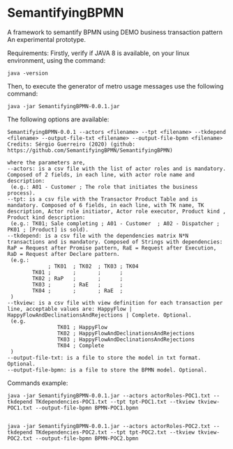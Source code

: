# SemantifyingBPMN
A framework to semantify BPMN using DEMO business transaction pattern
An experimental prototype.

Requirements:
Firstly, verify if JAVA 8 is available, on your linux environment, using the command: 

    java -version

Then, to execute the generator of metro usage messages use the following command:

    java -jar SemantifyingBPMN-0.0.1.jar

The following options are available:
```
SemantifyingBPMN-0.0.1 --actors <filename> --tpt <filename> --tkdepend <filename> --output-file-txt <filename> --output-file-bpmn <filename>
Credits: Sérgio Guerreiro (2020) (github: https://github.com/SemantifyingBPMN/SemantifyingBPMN)

where the parameters are,
--actors: is a csv file with the list of actor roles and is mandatory. Composed of 2 fields, in each line, with actor role name and description:
 (e.g.: A01 - Customer ; The role that initiates the business process).
--tpt: is a csv file with the Transactor Product Table and is mandatory. Composed of 6 fields, in each line, with TK name, TK description, Actor role initiator, Actor role executor, Product kind , Product kind description:
 (e.g.: TK01; Sale completing ; A01 - Customer  ; A02 - Dispatcher ; PK01 ; [Product] is sold).
--tkdepend: is a csv file with the dependencies matrix N*N transactions and is mandatory. Composed of Strings with dependencies: RaP = Request after Promise pattern, RaE = Request after Execution, RaD = Request after Declare pattern.
 (e.g.:
             ; TK01  ; TK02  ; TK03 ; TK04
        TK01 ;       ;       ;      ;
        TK02 ; RaP   ;       ;      ;
        TK03 ;       ; RaE   ;      ;
        TK04 ;       ;       ; RaE  ;
 )
--tkview: is a csv file with view definition for each transaction per line, acceptable values are: HappyFlow | HappyFlowAndDeclinationsAndRejections | Complete. Optional.
 (e.g.
                TK01 ; HappyFlow
                TK02 ; HappyFlowAndDeclinationsAndRejections
                TK03 ; HappyFlowAndDeclinationsAndRejections
                TK04 ; Complete
 )
--output-file-txt: is a file to store the model in txt format. Optional.
--output-file-bpmn: is a file to store the BPMN model. Optional.
```

Commands example:

``` 
java -jar SemantifyingBPMN-0.0.1.jar --actors actorRoles-POC1.txt --tkdepend TKdependencies-POC1.txt --tpt tpt-POC1.txt --tkview tkview-POC1.txt --output-file-bpmn BPMN-POC1.bpmn


java -jar SemantifyingBPMN-0.0.1.jar --actors actorRoles-POC2.txt --tkdepend TKdependencies-POC2.txt --tpt tpt-POC2.txt --tkview tkview-POC2.txt --output-file-bpmn BPMN-POC2.bpmn
```



